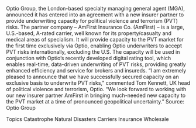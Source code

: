 Optio Group, the London-based specialty managing general agent (MGA), announced it has entered into an agreement with a new insurer partner to provide underwriting capacity for political violence and terrorism (PVT) risks.
The partner company – AmFirst Insurance Co. (AmFirst) – is a large, U.S.-based, A-rated carrier, well known for its property/casualty and medical areas of specialism. It will provide capacity to the PVT market for the first time exclusively via Optio, enabling Optio underwriters to accept PVT risks internationally, excluding the U.S.
The capacity will be used in conjunction with Optio’s recently developed digital rating tool, which enables real-time, data-driven underwriting of PVT risks, providing greatly enhanced efficiency and service for brokers and insureds.
“I am extremely pleased to announce that we have successfully secured capacity on an exclusive basis to underwrite PVT risks,” commented Tom Kennett, UK head of political violence and terrorism, Optio. “We look forward to working with our new insurer partner AmFirst in bringing much-needed new capacity to the PVT market at a time of pronounced geopolitical uncertainty.”
Source: Optio Group

Topics
Catastrophe
Natural Disasters
Carriers
Insurance Wholesale
